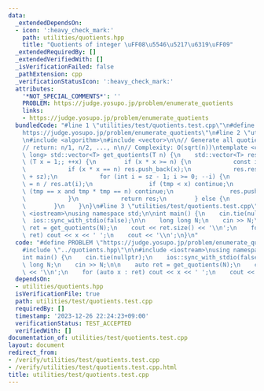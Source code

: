 ```yaml
---
data:
  _extendedDependsOn:
  - icon: ':heavy_check_mark:'
    path: utilities/quotients.hpp
    title: "Quotients of integer \uFF08\u5546\u5217\u6319\uFF09"
  _extendedRequiredBy: []
  _extendedVerifiedWith: []
  _isVerificationFailed: false
  _pathExtension: cpp
  _verificationStatusIcon: ':heavy_check_mark:'
  attributes:
    '*NOT_SPECIAL_COMMENTS*': ''
    PROBLEM: https://judge.yosupo.jp/problem/enumerate_quotients
    links:
    - https://judge.yosupo.jp/problem/enumerate_quotients
  bundledCode: "#line 1 \"utilities/test/quotients.test.cpp\"\n#define PROBLEM \"\
    https://judge.yosupo.jp/problem/enumerate_quotients\"\n#line 2 \"utilities/quotients.hpp\"\
    \n#include <algorithm>\n#include <vector>\n\n// Generate all quotients of n\n\
    // return: n/1, n/2, ..., n\n// Complexity: O(sqrt(n))\ntemplate <class T = long\
    \ long> std::vector<T> get_quotients(T n) {\n    std::vector<T> res;\n    for\
    \ (T x = 1;; ++x) {\n        if (x * x >= n) {\n            const int sz = res.size();\n\
    \            if (x * x == n) res.push_back(x);\n            res.reserve(res.size()\
    \ + sz);\n            for (int i = sz - 1; i >= 0; --i) {\n                T tmp\
    \ = n / res.at(i);\n                if (tmp < x) continue;\n                if\
    \ (tmp == x and tmp * tmp == n) continue;\n                res.push_back(tmp);\n\
    \            }\n            return res;\n        } else {\n            res.push_back(x);\n\
    \        }\n    }\n}\n#line 3 \"utilities/test/quotients.test.cpp\"\n\n#include\
    \ <iostream>\nusing namespace std;\n\nint main() {\n    cin.tie(nullptr);\n  \
    \  ios::sync_with_stdio(false);\n\n    long long N;\n    cin >> N;\n\n    auto\
    \ ret = get_quotients(N);\n    cout << ret.size() << '\\n';\n    for (auto x :\
    \ ret) cout << x << ' ';\n    cout << '\\n';\n}\n"
  code: "#define PROBLEM \"https://judge.yosupo.jp/problem/enumerate_quotients\"\n\
    #include \"../quotients.hpp\"\n\n#include <iostream>\nusing namespace std;\n\n\
    int main() {\n    cin.tie(nullptr);\n    ios::sync_with_stdio(false);\n\n    long\
    \ long N;\n    cin >> N;\n\n    auto ret = get_quotients(N);\n    cout << ret.size()\
    \ << '\\n';\n    for (auto x : ret) cout << x << ' ';\n    cout << '\\n';\n}\n"
  dependsOn:
  - utilities/quotients.hpp
  isVerificationFile: true
  path: utilities/test/quotients.test.cpp
  requiredBy: []
  timestamp: '2023-12-26 22:24:23+09:00'
  verificationStatus: TEST_ACCEPTED
  verifiedWith: []
documentation_of: utilities/test/quotients.test.cpp
layout: document
redirect_from:
- /verify/utilities/test/quotients.test.cpp
- /verify/utilities/test/quotients.test.cpp.html
title: utilities/test/quotients.test.cpp
---
```

